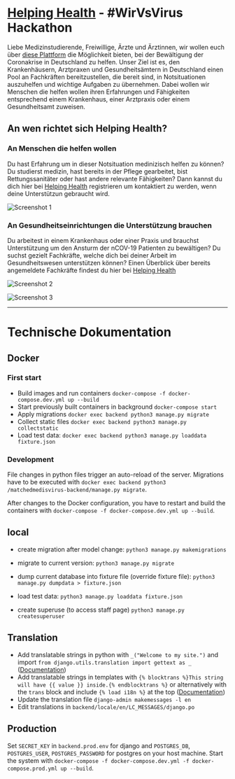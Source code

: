 # [Helping Health](https://helping-health.from-de.com/) - #WirVsVirus Hackathon

Liebe Medizinstudierende, Freiwillige, Ärzte und Ärztinnen,
wir wollen euch über [diese Plattform](https://helping-health.from-de.com/) die Möglichkeit bieten, bei der Bewältigung der Coronakrise in Deutschland zu helfen. Unser Ziel ist es, den Krankenhäusern, Arztpraxen und Gesundheitsämtern in Deutschland einen Pool an Fachkräften bereitzustellen, die bereit sind, in Notsituationen auszuhelfen und wichtige Aufgaben zu übernehmen. Dabei wollen wir Menschen die helfen wollen ihren Erfahrungen und Fähigkeiten entsprechend einem Krankenhaus, einer Arztpraxis oder einem Gesundheitsamt zuweisen.

## An wen richtet sich Helping Health?

### An Menschen die helfen wollen

Du hast Erfahrung um in dieser Notsituation medinizisch helfen zu können? Du studierst medizin, hast bereits in der Pflege gearbeitet, bist Rettungssanitäter oder hast andere relevante Fähigkeiten? Dann kannst du dich hier bei [Helping Health](https://helping-health.from-de.com/iamstudent/student_registration) registrieren um kontaktiert zu werden, wenn deine Unterstützun gebraucht wird.

![Screenshot 1](backend/match4healthcare/static/img/screenshot1.jpg)


### An Gesundheitseinrichtungen die Unterstützung brauchen

Du arbeitest in einem Krankenhaus oder einer Praxis und brauchst Unterstützung um den Ansturm der nCOV-19 Patienten zu bewältigen? Du suchst gezielt Fachkräfte, welche dich bei deiner Arbeit im Gesundheitswesen unterstützen können? Einen Überblick
über bereits angemeldete Fachkräfte findest du hier bei [Helping Health](https://helping-health.from-de.com/mapview/)

![Screenshot 2](backend/match4healthcare/static/img/screenshot2.jpg)

![Screenshot 3](backend/match4healthcare/static/img/screenshot3.jpg)

___

# Technische Dokumentation

## Docker
### First start
- Build images and run containers
`docker-compose -f docker-compose.dev.yml up --build`
- Start previously built containers in background
`docker-compose start`
- Apply migrations
`docker exec backend python3 manage.py migrate`
- Collect static files
`docker exec backend python3 manage.py collectstatic`
- Load test data:
`docker exec backend python3 manage.py loaddata fixture.json`

### Development
File changes in python files trigger an auto-reload of the server.
Migrations have to be executed with `docker exec backend python3 /matchedmedisvirus-backend/manage.py migrate`.

After changes to the Docker configuration, you have to restart and build the containers with `docker-compose -f docker-compose.dev.yml up --build`.

## local
- create migration after model change:
`python3 manage.py makemigrations`

- migrate to current version:
`python3 manage.py migrate`

- dump current database into fixture file (override fixture file):
`python3 manage.py dumpdata > fixture.json`

- load test data:
`python3 manage.py loaddata fixture.json`

- create superuse (to access staff page)
`python3 manage.py createsuperuser`

## Translation
- Add translatable strings in python with `_("Welcome to my site.")` and import `from django.utils.translation import gettext as _` ([Documentation](https://docs.djangoproject.com/en/3.0/topics/i18n/translation/#internationalization-in-python-code))
- Add translatable strings in templates with `{% blocktrans %}This string will have {{ value }} inside.{% endblocktrans %}` or alternatively with the `trans` block and include `{% load i18n %}` at the top ([Documentation](https://docs.djangoproject.com/en/3.0/topics/i18n/translation/#internationalization-in-template-code))
- Update the translation file
`django-admin makemessages -l en`
- Edit translations in `backend/locale/en/LC_MESSAGES/django.po`

## Production
Set `SECRET_KEY` in `backend.prod.env` for django and `POSTGRES_DB`, `POSTGRES_USER`, `POSTGRES_PASSWORD` for postgres on your host machine.
Start the system with `docker-compose -f docker-compose.dev.yml -f docker-compose.prod.yml up --build`.

